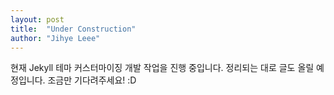 ```yaml
---
layout: post
title:  "Under Construction"
author: "Jihye Leee"
---
```


현재 Jekyll 테마 커스터마이징 개발 작업을 진행 중입니다. 정리되는 대로 글도 올릴 예정입니다. 조금만 기다려주세요! :D
